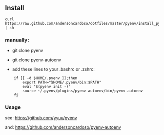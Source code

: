 ## Install

    curl https://raw.github.com/andersoncardoso/dotfiles/master/pyenv/install_pyenv.sh | sh

### manually:

- git clone pyenv

- git clone pyenv-autoenv

- add these lines to your .bashrc or .zshrc:

```
    if [[ -d $HOME/.pyenv ]];then
        export PATH="$HOME/.pyenv/bin:$PATH"
        eval "$(pyenv init -)"
        source ~/.pyenv/plugins/pyenv-autoenv/bin/pyenv-autoenv
    fi
```

### Usage

see: https://github.com/yyuu/pyenv

and: https://github.com/andersoncardoso/pyenv-autoenv

